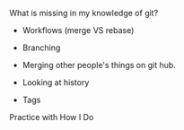 What is missing in my knowledge of git?

- Workflows (merge VS rebase)

- Branching

- Merging other people's things on git hub.

- Looking at history

- Tags

Practice with How I Do

